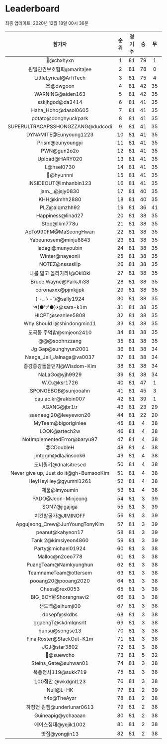 # Leaderboard
최종 업데이트: 2020년 12월 18일 00시 36분




| 참가자 | 순위 | 경기수 | 승 | 무 | 패 | 승점 |
|:---:|:---:|:---:|:---:|:---:|:---:|:---:|
| 👑@chxhyxn | 1 | 81 | 79 | 1 | 1 | 238 |
| 원딜인권보호협회@maritajee | 2 | 81 | 78 | 0 | 3 | 234 |
| LittleLyrical@ArfiTech | 3 | 81 | 75 | 4 | 2 | 229 |
| 😎@dwgoon | 4 | 81 | 42 | 35 | 4 | 161 |
| WARNING@aiden163 | 5 | 81 | 42 | 35 | 4 | 161 |
| sskjhgod@da3414 | 6 | 81 | 41 | 35 | 5 | 158 |
| Haha_Hoho@dasol0605 | 7 | 81 | 41 | 35 | 5 | 158 |
| potato@donghyuckpark | 8 | 81 | 41 | 35 | 5 | 158 |
| SUPERULTRACAPSSHONGZZANG@dudcodi | 9 | 81 | 41 | 35 | 5 | 158 |
| DYNAMITE@Eunyoung1223 | 10 | 81 | 41 | 35 | 5 | 158 |
| Prism@eunyoungyi | 11 | 81 | 41 | 35 | 5 | 158 |
| PWN@gun2o2o | 12 | 81 | 41 | 35 | 5 | 158 |
| Upload@HARY020 | 13 | 81 | 41 | 35 | 5 | 158 |
| L@hsel0730 | 14 | 81 | 41 | 35 | 5 | 158 |
| 🐻@hyunnni | 15 | 81 | 41 | 35 | 5 | 158 |
| INSIDEOUT@Imhanbin123 | 16 | 81 | 41 | 35 | 5 | 158 |
| jam._.@jsjy0830 | 17 | 81 | 40 | 35 | 6 | 155 |
| KHH@kimhh2880 | 18 | 81 | 40 | 35 | 6 | 155 |
| PLZ@alqmzhh92 | 19 | 81 | 36 | 41 | 4 | 149 |
| Happiness@linad27 | 20 | 81 | 38 | 35 | 8 | 149 |
| Stop@lkm778u | 21 | 81 | 38 | 35 | 8 | 149 |
| ApTo990FM@MaSeongHwan | 22 | 81 | 38 | 35 | 8 | 149 |
| Yabeunosem@minju8843 | 23 | 81 | 38 | 35 | 8 | 149 |
| ladagi@munyoubin | 24 | 81 | 38 | 35 | 8 | 149 |
| Winter@nayeonii | 25 | 81 | 38 | 35 | 8 | 149 |
| NOTEZ@nsssslllp | 26 | 81 | 38 | 35 | 8 | 149 |
| 나를 밟고 올라가라!@OkiOkl | 27 | 81 | 38 | 35 | 8 | 149 |
| Bruce.Wayne@ParkJh38 | 28 | 81 | 38 | 35 | 8 | 149 |
| coronaxxx@pjmkjjpk | 29 | 81 | 38 | 35 | 8 | 149 |
| (´-_ゝ-`)@sally1924 | 30 | 81 | 38 | 35 | 8 | 149 |
| ◝٩(●'▿'●)۶@sara-k1m | 31 | 81 | 38 | 35 | 8 | 149 |
| HICPT@seanlee5808 | 32 | 81 | 38 | 35 | 8 | 149 |
| Why Should I@shindongmin11 | 33 | 81 | 38 | 35 | 8 | 149 |
| 도곡동 주먹밥@smjeon2410 | 34 | 81 | 38 | 35 | 8 | 149 |
| @@@soohnzzang | 35 | 81 | 38 | 35 | 8 | 149 |
| Jg Gap@sunghyun2001 | 36 | 81 | 38 | 34 | 9 | 148 |
| Naega_Jeil_Jalnaga@va0037 | 37 | 81 | 38 | 34 | 9 | 148 |
| 종강종강돌을던지@Wisdom-Kim | 38 | 81 | 38 | 34 | 9 | 148 |
| NaLaGo@yjh9929 | 39 | 81 | 38 | 34 | 9 | 148 |
| W.O.@ksr1726 | 40 | 81 | 47 | 1 | 33 | 142 |
| SPONGEBOB@sunjooahn | 41 | 81 | 45 | 3 | 33 | 138 |
| cau.ac.kr@rakbin007 | 42 | 81 | 39 | 1 | 41 | 118 |
| AGANG@jbr1tr | 43 | 81 | 23 | 29 | 29 | 98 |
| saenaegi20@leeyewon20 | 44 | 81 | 22 | 20 | 39 | 86 |
| MyTeam@bigoriginlee | 45 | 81 | 4 | 38 | 39 | 50 |
| LOOK@artech2w | 46 | 81 | 4 | 38 | 39 | 50 |
| NotImplementedError@baryu97 | 47 | 81 | 4 | 38 | 39 | 50 |
| @CDoubleH | 48 | 81 | 4 | 38 | 39 | 50 |
| jmtggm@dlaJinsook6 | 49 | 81 | 4 | 38 | 39 | 50 |
| 도비윙키@dnalsitresed | 50 | 81 | 4 | 38 | 39 | 50 |
| Never give up, Just do it@gh-BumsooKim | 51 | 81 | 4 | 38 | 39 | 50 |
| HeyHeyHey@gyumni1261 | 52 | 81 | 4 | 38 | 39 | 50 |
| 제물@imyoumin | 53 | 81 | 4 | 38 | 39 | 50 |
| PADO@Jeon-Minjeong | 54 | 81 | 3 | 39 | 39 | 48 |
| SON7@jigajiga | 55 | 81 | 3 | 39 | 39 | 48 |
| 치킨발굴가@JIMINOFF | 56 | 81 | 3 | 39 | 39 | 48 |
| Apgujeong_Crew@JunYoungTonyKim | 57 | 81 | 3 | 39 | 39 | 48 |
| peanut@kahyeon17 | 58 | 81 | 3 | 39 | 39 | 48 |
| Tank 2@kimsiyeon4860 | 59 | 81 | 3 | 39 | 39 | 48 |
| Party@michael01924 | 60 | 81 | 3 | 38 | 40 | 47 |
| Malloc@n2ceo778 | 61 | 81 | 3 | 38 | 40 | 47 |
| PuangTeam@Namkyunghun | 62 | 81 | 3 | 38 | 40 | 47 |
| TeamnameTeam@ottersem | 63 | 81 | 3 | 38 | 40 | 47 |
| pooang20@pooang2020 | 64 | 81 | 3 | 38 | 40 | 47 |
| Chess@rex0053 | 65 | 81 | 3 | 38 | 40 | 47 |
| BIG_BOY@Shorangnavi2 | 66 | 81 | 3 | 38 | 40 | 47 |
| 샌드백@sihumji00 | 67 | 81 | 3 | 38 | 40 | 47 |
| dbsepf@skdbs | 68 | 81 | 3 | 38 | 40 | 47 |
| ggaengT@skdmlqnsrlt | 69 | 81 | 3 | 38 | 40 | 47 |
| hunsu@songse13 | 70 | 81 | 3 | 38 | 40 | 47 |
| FinalRoster@StackOut-K1m | 71 | 81 | 3 | 38 | 40 | 47 |
| JGJ@star3802 | 72 | 81 | 3 | 38 | 40 | 47 |
| 👏@suewcho | 73 | 81 | 5 | 32 | 44 | 47 |
| Steins_Gate@suhwan01 | 74 | 81 | 3 | 38 | 40 | 47 |
| 폭풍전사119@sukk719 | 75 | 81 | 3 | 38 | 40 | 47 |
| 100점만 @wkdgnl123 | 76 | 81 | 3 | 38 | 40 | 47 |
| Null@L-HK | 77 | 81 | 2 | 39 | 40 | 45 |
| h4x@TheAyzr | 78 | 81 | 2 | 38 | 41 | 44 |
| 하정언 원챔@underlunar0613 | 79 | 81 | 2 | 38 | 41 | 44 |
| Guineapig@ychaaaan | 80 | 81 | 2 | 38 | 41 | 44 |
| 에이스침대@yejik1002 | 81 | 81 | 2 | 38 | 41 | 44 |
| 맛집@yongjin13 | 82 | 81 | 2 | 38 | 41 | 44 |